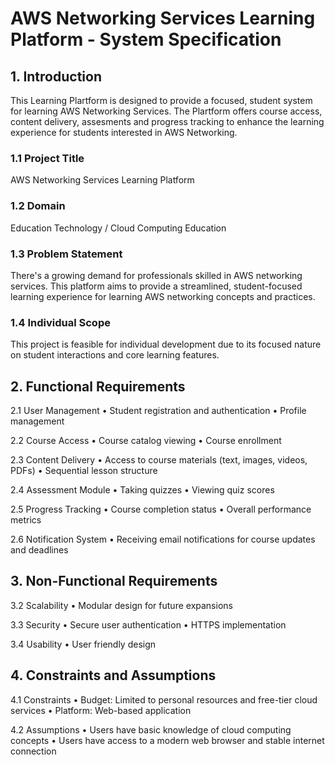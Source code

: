 # AWS Networking Services Learning Platform - System Specification

## 1. Introduction

This Learning Plartform is designed to provide a focused, student system for learning AWS Networking Services. The Plartform offers course access, content delivery, assesments and progress tracking to enhance the learning experience for students interested in AWS Networking.

### 1.1 Project Title
AWS Networking Services Learning Platform

### 1.2 Domain
Education Technology / Cloud Computing Education

### 1.3 Problem Statement
There's a growing demand for professionals skilled in AWS networking services. This platform aims to provide a streamlined, student-focused learning experience for learning AWS networking concepts and practices.

### 1.4 Individual Scope
This project is feasible for individual development due to its focused nature on student interactions and core learning features.

## 2. Functional Requirements

2.1 User Management
•⁠  ⁠Student registration and authentication
•⁠  ⁠Profile management

2.2 Course Access
•⁠  ⁠Course catalog viewing
•⁠  ⁠Course enrollment

2.3 Content Delivery
•⁠  ⁠Access to course materials (text, images, videos, PDFs)
•⁠  ⁠Sequential lesson structure

2.4 Assessment Module
•⁠  ⁠Taking quizzes
•⁠  ⁠Viewing quiz scores

2.5 Progress Tracking
•⁠  ⁠Course completion status
•⁠  ⁠Overall performance metrics

2.6 Notification System
•⁠  ⁠Receiving email notifications for course updates and deadlines

## 3. Non-Functional Requirements

3.2 Scalability
•⁠  ⁠Modular design for future expansions

3.3 Security
•⁠  ⁠Secure user authentication
•⁠  ⁠HTTPS implementation

3.4 Usability
•⁠  ⁠User friendly design

## 4. Constraints and Assumptions

4.1 Constraints
•⁠  ⁠Budget: Limited to personal resources and free-tier cloud services
•⁠  ⁠Platform: Web-based application

4.2 Assumptions
•⁠  ⁠Users have basic knowledge of cloud computing concepts
•⁠  ⁠Users have access to a modern web browser and stable internet connection
